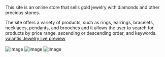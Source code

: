 This site is an online store that sells gold jewelry with diamonds and other precious stones.

The site offers a variety of products, such as rings, earrings, bracelets, necklaces, pendants, 
and brooches and it  allows the user to search for products by price range, ascending or descending order, and keywords.
[valantis Jewelry live preview](https://valantisjewelry.netlify.app/)
<br/>
<br/>
![image](https://github.com/GhadiElias21/ValantisJewelry/assets/92365477/6f75728a-d985-4537-9635-f5731014f5bb)
![image](https://github.com/GhadiElias21/ValantisJewelry/assets/92365477/066232cc-293e-418e-9eee-6c6d077f5191)
![image](https://github.com/GhadiElias21/ValantisJewelry/assets/92365477/7137cb18-369f-4370-a1e0-02423e5cb2b9)
